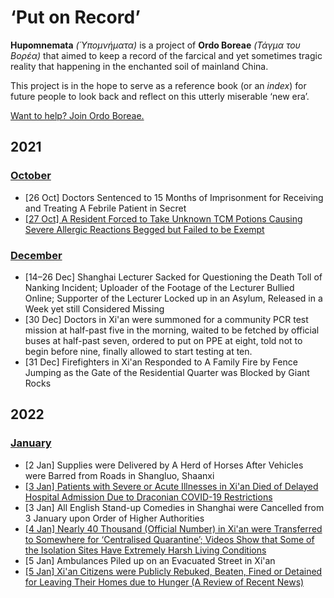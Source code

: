 # ‘Put on Record’

**Hupomnemata** _(Ὑπομνήματα)_ is a project of **Ordo Boreae** _(Τάγμα του Βορέα)_ that aimed to keep a record of the farcical and yet sometimes tragic reality that happening in the enchanted soil of mainland China.

This project is in the hope to serve as a reference book (or an *index*) for future people to look back and reflect on this utterly miserable ‘new era’.

[Want to help? Join Ordo Boreae.](JOINUS.md)

## 2021

### [October](https://github.com/Ordo-Boreae/hupomnemata/blob/main/2021-10.md)
- \[26 Oct\] Doctors Sentenced to 15 Months of Imprisonment for Receiving and Treating A Febrile Patient in Secret
- [\[27 Oct\] A Resident Forced to Take Unknown TCM Potions Causing Severe Allergic Reactions Begged but Failed to be Exempt](https://github.com/Ordo-Boreae/hupomnemata/blob/main/2021-10.md#27-oct-a-resident-forced-to-take-unknown-tcm-potions-causing-severe-allergic-reactions-begged-but-failed-to-be-exempt)

### [December](https://github.com/Ordo-Boreae/hupomnemata/blob/main/2021-12.md)
- \[14–26 Dec\] Shanghai Lecturer Sacked for Questioning the Death Toll of Nanking Incident; Uploader of the Footage of the Lecturer Bullied Online; Supporter of the Lecturer Locked up in an Asylum, Released in a Week yet still Considered Missing
- \[30 Dec\] Doctors in Xi'an were summoned for a community PCR test mission at half-past five in the morning, waited to be fetched by official buses at half-past seven, ordered to put on PPE at eight, told not to begin before nine, finally allowed to start testing at ten.
- \[31 Dec\] Firefighters in Xi'an Responded to A Family Fire by Fence Jumping as the Gate of the Residential Quarter was Blocked by Giant Rocks

## 2022

### [January](https://github.com/Ordo-Boreae/hupomnemata/blob/main/2022-01.md)
- \[2 Jan\] Supplies were Delivered by A Herd of Horses After Vehicles were Barred from Roads in Shangluo, Shaanxi
- [\[3 Jan\] Patients with Severe or Acute Illnesses in Xi'an Died of Delayed Hospital Admission Due to Draconian COVID-19 Restrictions](https://github.com/Ordo-Boreae/hupomnemata/blob/main/2022-01.md#3-jan-patients-with-severe-or-acute-illnesses-in-xian-died-of-delayed-hospital-admission-due-to-draconian-covid-19-restrictions)
- \[3 Jan\] All English Stand-up Comedies in Shanghai were Cancelled from 3 January upon Order of Higher Authorities
- [\[4 Jan\] Nearly 40 Thousand (Official Number) in Xi'an were Transferred to Somewhere for ‘Centralised Quarantine’; Videos Show that Some of the Isolation Sites Have Extremely Harsh Living Conditions](https://github.com/Ordo-Boreae/hupomnemata/blob/main/2022-01.md#4-jan-nearly-40-thousand-official-number-in-xian-were-transferred-to-somewhere-for-centralised-quarantine-videos-show-that-some-of-the-isolation-sites-have-extremely-harsh-living-conditions)
- \[5 Jan\] Ambulances Piled up on an Evacuated Street in Xi'an
- [\[5 Jan\] Xi'an Citizens were Publicly Rebuked, Beaten, Fined or Detained for Leaving Their Homes due to Hunger (A Review of Recent News)](https://github.com/Ordo-Boreae/hupomnemata/blob/main/2022-01.md#5-jan-xian-citizens-were-publicly-rebuked-beaten-fined-or-detained-for-leaving-their-homes-due-to-hunger-a-review-of-recent-news)
